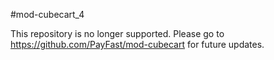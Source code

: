 #mod-cubecart_4

This repository is no longer supported. Please go to https://github.com/PayFast/mod-cubecart for future updates.

